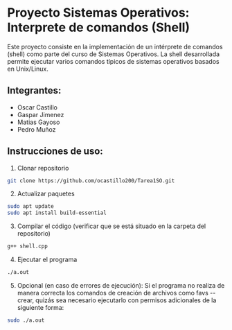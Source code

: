 # Proyecto Sistemas Operativos: Interprete de comandos (Shell)

Este proyecto consiste en la implementación de un intérprete de comandos (shell) como parte del curso de Sistemas Operativos. La shell desarrollada permite ejecutar varios comandos típicos de sistemas operativos basados en Unix/Linux.

## Integrantes:
- Oscar Castillo
- Gaspar Jimenez
- Matias Gayoso
- Pedro Muñoz

## Instrucciones de uso:
1. Clonar repositorio
```bash
git clone https://github.com/ocastillo200/Tarea1SO.git
```
2. Actualizar paquetes
```bash
sudo apt update
sudo apt install build-essential
```
3. Compilar el código (verificar que se está situado en la carpeta del repositorio)
```bash
g++ shell.cpp
```
4. Ejecutar el programa
```bash
./a.out
```
5. Opcional (en caso de errores de ejecución):
Si el programa no realiza de manera correcta los comandos de creación de archivos como favs --crear, quizás sea necesario ejecutarlo con permisos adicionales de la siguiente forma:
```bash
sudo ./a.out
```

